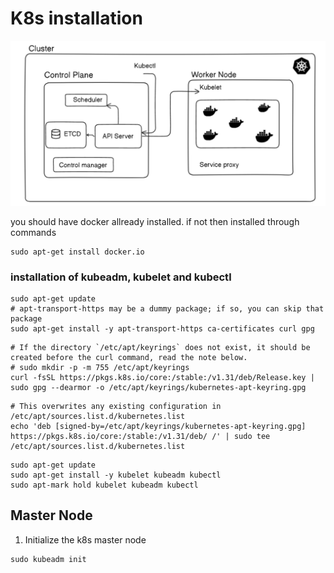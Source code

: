 # K8s installation
![k8s_architecture](./images/Screenshot%202024-10-27%20102351.png)

you should have docker allready installed. if not then installed through commands

```
sudo apt-get install docker.io
```

### installation of kubeadm, kubelet and kubectl
```
sudo apt-get update
# apt-transport-https may be a dummy package; if so, you can skip that package
sudo apt-get install -y apt-transport-https ca-certificates curl gpg
```
```
# If the directory `/etc/apt/keyrings` does not exist, it should be created before the curl command, read the note below.
# sudo mkdir -p -m 755 /etc/apt/keyrings
curl -fsSL https://pkgs.k8s.io/core:/stable:/v1.31/deb/Release.key | sudo gpg --dearmor -o /etc/apt/keyrings/kubernetes-apt-keyring.gpg
```
```
# This overwrites any existing configuration in /etc/apt/sources.list.d/kubernetes.list
echo 'deb [signed-by=/etc/apt/keyrings/kubernetes-apt-keyring.gpg] https://pkgs.k8s.io/core:/stable:/v1.31/deb/ /' | sudo tee /etc/apt/sources.list.d/kubernetes.list
```
```
sudo apt-get update
sudo apt-get install -y kubelet kubeadm kubectl
sudo apt-mark hold kubelet kubeadm kubectl
```

## Master Node
1) Initialize the k8s master node
```
sudo kubeadm init
```

